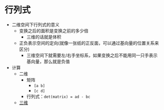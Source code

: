 # 行列式

- 二维空间下行列式的意义
	- 变换之后的面积是变换之前的多少倍
		- 三维的话就是体积
	- 正负表示空间的定向(就像一张纸的正反面，可以通过基向量的位置关系来区分)
		- 三维空间下就需要左/右手坐标系，如果变换之后不能用同一只手表示基向量，那么就是负值
- 计算
	- 二维
		- 矩阵
			- `[a b]`
			- `[c d]`
		- 行列式：`det(matrix) = ad - bc`
	- [三维](https://baike.baidu.com/item/%E4%B8%89%E9%98%B6%E8%A1%8C%E5%88%97%E5%BC%8F/4466518)
